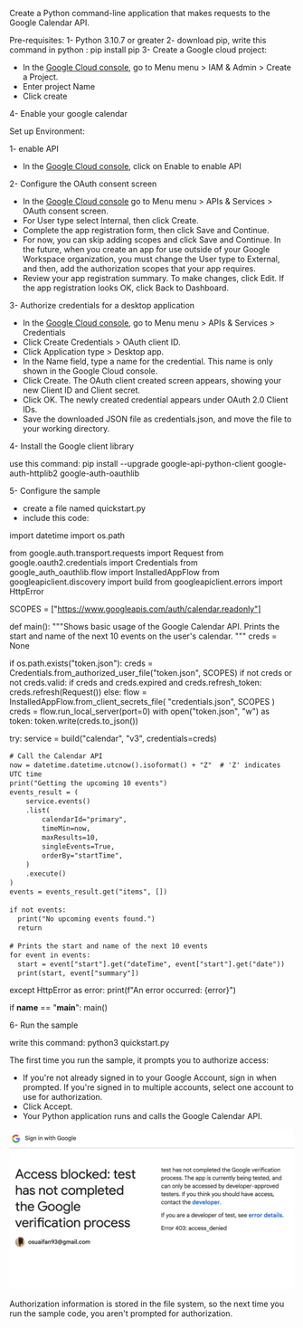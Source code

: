 Create a Python command-line application that makes requests to the Google Calendar API.

Pre-requisites:
1- Python 3.10.7 or greater
2- download pip, write this command in python : pip install pip
3- Create a Google cloud project:
- In the [Google Cloud console](https://console.cloud.google.com/projectcreate), go to Menu menu > IAM & Admin > Create a Project.
- Enter project Name
- Click create 

4- Enable your google calendar 

Set up Environment:

1- enable API
- In the [Google Cloud console](https://console.cloud.google.com/projectcreate), click on Enable to enable API

2- Configure the OAuth consent screen
- In the [Google Cloud console](https://console.cloud.google.com/projectcreate) go to Menu menu > APIs & Services > OAuth consent screen.
- For User type select Internal, then click Create.
- Complete the app registration form, then click Save and Continue.
- For now, you can skip adding scopes and click Save and Continue. In the future, when you create an app for use outside of your Google Workspace organization, you must change the User type to External, and then, add the authorization scopes that your app requires.
- Review your app registration summary. To make changes, click Edit. If the app registration looks OK, click Back to Dashboard.

3- Authorize credentials for a desktop application
- In the [Google Cloud console](https://console.cloud.google.com/projectcreate), go to Menu menu > APIs & Services > Credentials
- Click Create Credentials > OAuth client ID.
- Click Application type > Desktop app.
- In the Name field, type a name for the credential. This name is only shown in the Google Cloud console.
- Click Create. The OAuth client created screen appears, showing your new Client ID and Client secret.
- Click OK. The newly created credential appears under OAuth 2.0 Client IDs.
- Save the downloaded JSON file as credentials.json, and move the file to your working directory.

4- Install the Google client library

use this command: pip install --upgrade google-api-python-client google-auth-httplib2 google-auth-oauthlib

5- Configure the sample
- create a file named quickstart.py
- include this code:

import datetime
import os.path

from google.auth.transport.requests import Request
from google.oauth2.credentials import Credentials
from google_auth_oauthlib.flow import InstalledAppFlow
from googleapiclient.discovery import build
from googleapiclient.errors import HttpError

SCOPES = ["https://www.googleapis.com/auth/calendar.readonly"]


def main():
"""Shows basic usage of the Google Calendar API.
Prints the start and name of the next 10 events on the user's calendar.
"""
creds = None

if os.path.exists("token.json"):
creds = Credentials.from_authorized_user_file("token.json", SCOPES)
if not creds or not creds.valid:
if creds and creds.expired and creds.refresh_token:
creds.refresh(Request())
else:
flow = InstalledAppFlow.from_client_secrets_file(
"credentials.json", SCOPES
)
creds = flow.run_local_server(port=0)
with open("token.json", "w") as token:
token.write(creds.to_json())

try:
service = build("calendar", "v3", credentials=creds)

    # Call the Calendar API
    now = datetime.datetime.utcnow().isoformat() + "Z"  # 'Z' indicates UTC time
    print("Getting the upcoming 10 events")
    events_result = (
        service.events()
        .list(
            calendarId="primary",
            timeMin=now,
            maxResults=10,
            singleEvents=True,
            orderBy="startTime",
        )
        .execute()
    )
    events = events_result.get("items", [])

    if not events:
      print("No upcoming events found.")
      return

    # Prints the start and name of the next 10 events
    for event in events:
      start = event["start"].get("dateTime", event["start"].get("date"))
      print(start, event["summary"])

except HttpError as error:
print(f"An error occurred: {error}")


if __name__ == "__main__":
main()

6- Run the sample

write this command: python3 quickstart.py

The first time you run the sample, it prompts you to authorize access:

- If you're not already signed in to your Google Account, sign in when prompted. If you're signed in to multiple accounts, select one account to use for authorization.
- Click Accept.
- Your Python application runs and calls the Google Calendar API.

![Screen Shot 2024-10-29 at 3.50.34 PM.png](Screen%20Shot%202024-10-29%20at%203.50.34%20PM.png)

Authorization information is stored in the file system, so the next time you run the sample code, you aren't prompted for authorization.




